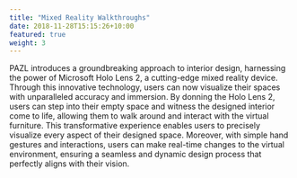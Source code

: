```yaml
---
title: "Mixed Reality Walkthroughs"
date: 2018-11-28T15:15:26+10:00
featured: true
weight: 3
---
```


PAZL introduces a groundbreaking approach to interior design, harnessing the power of Microsoft Holo Lens 2, a cutting-edge mixed reality device. Through this innovative technology, users can now visualize their spaces with unparalleled accuracy and immersion. By donning the Holo Lens 2, users can step into their empty space and witness the designed interior come to life, allowing them to walk around and interact with the virtual furniture. This transformative experience enables users to precisely visualize every aspect of their designed space. Moreover, with simple hand gestures and interactions, users can make real-time changes to the virtual environment, ensuring a seamless and dynamic design process that perfectly aligns with their vision.
